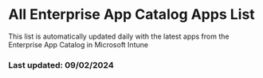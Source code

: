 # All Enterprise App Catalog Apps List 
This list is automatically updated daily with the latest apps from the Enterprise App Catalog in Microsoft Intune

### Last updated: 09/02/2024

<table>
</table>
